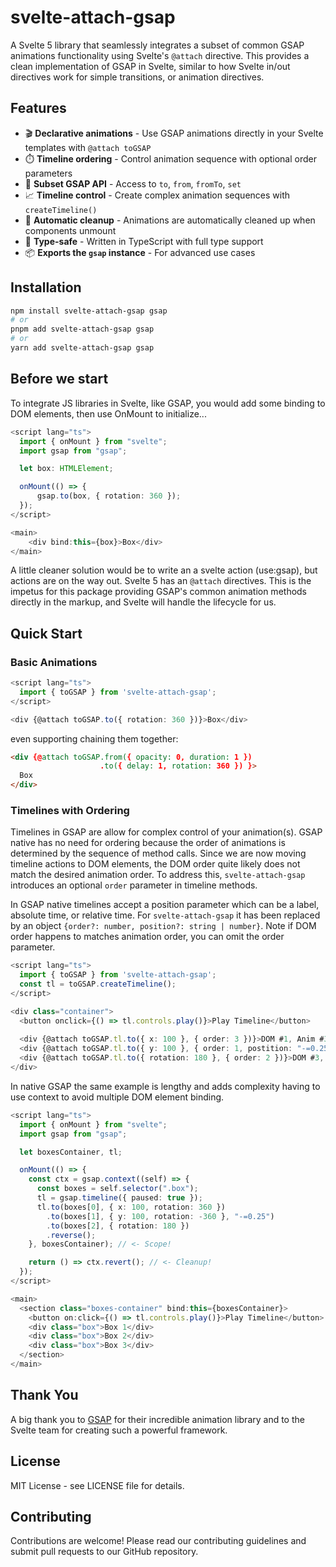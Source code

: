 # svelte-attach-gsap

A Svelte 5 library that seamlessly integrates a subset of common GSAP animations functionality using Svelte's `@attach` directive. This provides a clean implementation of GSAP in Svelte, similar to how Svelte in/out directives work for simple transitions, or animation directives.

## Features

- 🎬 **Declarative animations** - Use GSAP animations directly in your Svelte templates with `@attach toGSAP`
- ⏱️ **Timeline ordering** - Control animation sequence with optional order parameters
- 🔧 **Subset GSAP API** - Access to `to`, `from`, `fromTo`, `set`
- 📈 **Timeline control** - Create complex animation sequences with `createTimeline()`
- 🧹 **Automatic cleanup** - Animations are automatically cleaned up when components unmount
- 🎯 **Type-safe** - Written in TypeScript with full type support
- 📦 **Exports the `gsap` instance** - For advanced use cases

## Installation

```sh
npm install svelte-attach-gsap gsap
# or
pnpm add svelte-attach-gsap gsap
# or
yarn add svelte-attach-gsap gsap
```

## Before we start

To integrate JS libraries in Svelte, like GSAP, you would add some binding to DOM elements, then use OnMount to initialize...

```ts
<script lang="ts">
  import { onMount } from "svelte";
  import gsap from "gsap";

  let box: HTMLElement;

  onMount(() => {
      gsap.to(box, { rotation: 360 });
  });
</script>

<main>
    <div bind:this={box}>Box</div>
</main>
```

A little cleaner solution would be to write an a svelte action (use:gsap), but actions are on the way out. Svelte 5 has an `@attach` directives. This is the impetus for this package providing GSAP's common animation methods directly in the markup, and Svelte will handle the lifecycle for us.

## Quick Start

### Basic Animations

```ts
<script lang="ts">
  import { toGSAP } from 'svelte-attach-gsap';
</script>

<div {@attach toGSAP.to({ rotation: 360 })}>Box</div>
```

even supporting chaining them together:

```html
<div {@attach toGSAP.from({ opacity: 0, duration: 1 })
                    .to({ delay: 1, rotation: 360 }) }>
  Box
</div>
```

### Timelines with Ordering

Timelines in GSAP are allow for complex control of your animation(s). GSAP native has no need for ordering because the order of animations is determined by the sequence of method calls. Since we are now moving timeline actions to DOM elements, the DOM order quite likely does not match the desired animation order. To address this, `svelte-attach-gsap` introduces an optional `order` parameter in timeline methods.

In GSAP native timelines accept a position parameter which can be a label, absolute time, or relative time. For `svelte-attach-gsap` it has been replaced by an object `{order?: number, position?: string | number}`. Note if DOM order happens to matches animation order, you can omit the order parameter.

```ts
<script lang="ts">
  import { toGSAP } from 'svelte-attach-gsap';
  const tl = toGSAP.createTimeline();
</script>

<div class="container">
  <button onclick={() => tl.controls.play()}>Play Timeline</button>
  
  <div {@attach toGSAP.tl.to({ x: 100 }, { order: 3 })}>DOM #1, Anim #3</div>
  <div {@attach toGSAP.tl.to({ y: 100 }, { order: 1, postition: "-=0.25" })}>DOM #2, Anim #1</div>
  <div {@attach toGSAP.tl.to({ rotation: 180 }, { order: 2 })}>DOM #3, Anim #2</div>
</div>
```

In native GSAP the same example is lengthy and adds complexity having to use context to avoid multiple DOM element binding.

```ts
<script lang="ts">
  import { onMount } from "svelte";
  import gsap from "gsap";

  let boxesContainer, tl;

  onMount(() => {
    const ctx = gsap.context((self) => {
      const boxes = self.selector(".box");
      tl = gsap.timeline({ paused: true });
      tl.to(boxes[0], { x: 100, rotation: 360 })
        .to(boxes[1], { y: 100, rotation: -360 }, "-=0.25")
        .to(boxes[2], { rotation: 180 })
        .reverse();
    }, boxesContainer); // <- Scope!

    return () => ctx.revert(); // <- Cleanup!
  });
</script>

<main>
  <section class="boxes-container" bind:this={boxesContainer}>
    <button on:click={() => tl.controls.play()}>Play Timeline</button>
    <div class="box">Box 1</div>
    <div class="box">Box 2</div>
    <div class="box">Box 3</div>
  </section>
</main>
```

## Thank You
A big thank you to [GSAP](https://greensock.com/gsap/) for their incredible animation library and to the Svelte team for creating such a powerful framework.

## License

MIT License - see LICENSE file for details.

## Contributing

Contributions are welcome! Please read our contributing guidelines and submit pull requests to our GitHub repository.
